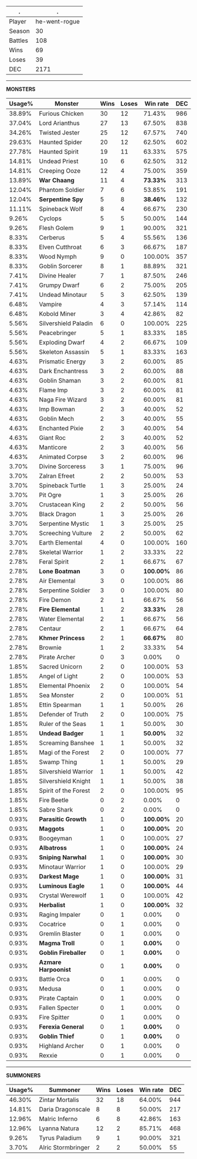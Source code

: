 .|.
|-|-
Player|he-went-rogue
Season|30
Battles|108
Wins|69
Loses|39
DEC|2171

---
**MONSTERS**

Usage%|Monster|Wins|Loses|Win rate|DEC|
-|-|-|-|-|-|
38.89%|Furious Chicken|30|12|71.43%|986|
37.04%|Lord Arianthus|27|13|67.50%|838|
34.26%|Twisted Jester|25|12|67.57%|740|
29.63%|Haunted Spider|20|12|62.50%|602|
27.78%|Haunted Spirit|19|11|63.33%|575|
14.81%|Undead Priest|10|6|62.50%|312|
14.81%|Creeping Ooze|12|4|75.00%|359|
13.89%|**War Chaang**|11|4|**73.33%**|313|
12.04%|Phantom Soldier|7|6|53.85%|191|
12.04%|**Serpentine Spy**|5|8|**38.46%**|132|
11.11%|Spineback Wolf|8|4|66.67%|230|
9.26%|Cyclops|5|5|50.00%|144|
9.26%|Flesh Golem|9|1|90.00%|321|
8.33%|Cerberus|5|4|55.56%|136|
8.33%|Elven Cutthroat|6|3|66.67%|187|
8.33%|Wood Nymph|9|0|100.00%|357|
8.33%|Goblin Sorcerer|8|1|88.89%|321|
7.41%|Divine Healer|7|1|87.50%|246|
7.41%|Grumpy Dwarf|6|2|75.00%|205|
7.41%|Undead Minotaur|5|3|62.50%|139|
6.48%|Vampire|4|3|57.14%|114|
6.48%|Kobold Miner|3|4|42.86%|82|
5.56%|Silvershield Paladin|6|0|100.00%|225|
5.56%|Peacebringer|5|1|83.33%|185|
5.56%|Exploding Dwarf|4|2|66.67%|109|
5.56%|Skeleton Assassin|5|1|83.33%|163|
4.63%|Prismatic Energy|3|2|60.00%|85|
4.63%|Dark Enchantress|3|2|60.00%|88|
4.63%|Goblin Shaman|3|2|60.00%|81|
4.63%|Flame Imp|3|2|60.00%|81|
4.63%|Naga Fire Wizard|3|2|60.00%|81|
4.63%|Imp Bowman|2|3|40.00%|52|
4.63%|Goblin Mech|2|3|40.00%|55|
4.63%|Enchanted Pixie|2|3|40.00%|54|
4.63%|Giant Roc|2|3|40.00%|52|
4.63%|Manticore|2|3|40.00%|56|
4.63%|Animated Corpse|3|2|60.00%|96|
3.70%|Divine Sorceress|3|1|75.00%|96|
3.70%|Zalran Efreet|2|2|50.00%|53|
3.70%|Spineback Turtle|1|3|25.00%|24|
3.70%|Pit Ogre|1|3|25.00%|26|
3.70%|Crustacean King|2|2|50.00%|56|
3.70%|Black Dragon|1|3|25.00%|26|
3.70%|Serpentine Mystic|1|3|25.00%|25|
3.70%|Screeching Vulture|2|2|50.00%|62|
3.70%|Earth Elemental|4|0|100.00%|160|
2.78%|Skeletal Warrior|1|2|33.33%|22|
2.78%|Feral Spirit|2|1|66.67%|67|
2.78%|**Lone Boatman**|3|0|**100.00%**|86|
2.78%|Air Elemental|3|0|100.00%|86|
2.78%|Serpentine Soldier|3|0|100.00%|80|
2.78%|Fire Demon|2|1|66.67%|56|
2.78%|**Fire Elemental**|1|2|**33.33%**|28|
2.78%|Water Elemental|2|1|66.67%|56|
2.78%|Centaur|2|1|66.67%|64|
2.78%|**Khmer Princess**|2|1|**66.67%**|80|
2.78%|Brownie|1|2|33.33%|54|
2.78%|Pirate Archer|0|3|0.00%|0|
1.85%|Sacred Unicorn|2|0|100.00%|53|
1.85%|Angel of Light|2|0|100.00%|53|
1.85%|Elemental Phoenix|2|0|100.00%|54|
1.85%|Sea Monster|2|0|100.00%|51|
1.85%|Ettin Spearman|1|1|50.00%|26|
1.85%|Defender of Truth|2|0|100.00%|75|
1.85%|Ruler of the Seas|1|1|50.00%|30|
1.85%|**Undead Badger**|1|1|**50.00%**|32|
1.85%|Screaming Banshee|1|1|50.00%|32|
1.85%|Magi of the Forest|2|0|100.00%|77|
1.85%|Swamp Thing|1|1|50.00%|29|
1.85%|Silvershield Warrior|1|1|50.00%|42|
1.85%|Silvershield Knight|1|1|50.00%|38|
1.85%|Spirit of the Forest|2|0|100.00%|95|
1.85%|Fire Beetle|0|2|0.00%|0|
1.85%|Sabre Shark|0|2|0.00%|0|
0.93%|**Parasitic Growth**|1|0|**100.00%**|20|
0.93%|**Maggots**|1|0|**100.00%**|20|
0.93%|Boogeyman|1|0|100.00%|27|
0.93%|**Albatross**|1|0|**100.00%**|24|
0.93%|**Sniping Narwhal**|1|0|**100.00%**|30|
0.93%|Minotaur Warrior|1|0|100.00%|29|
0.93%|**Darkest Mage**|1|0|**100.00%**|31|
0.93%|**Luminous Eagle**|1|0|**100.00%**|44|
0.93%|Crystal Werewolf|1|0|100.00%|42|
0.93%|**Herbalist**|1|0|**100.00%**|32|
0.93%|Raging Impaler|0|1|0.00%|0|
0.93%|Cocatrice|0|1|0.00%|0|
0.93%|Gremlin Blaster|0|1|0.00%|0|
0.93%|**Magma Troll**|0|1|**0.00%**|0|
0.93%|**Goblin Fireballer**|0|1|**0.00%**|0|
0.93%|**Azmare Harpoonist**|0|1|**0.00%**|0|
0.93%|Battle Orca|0|1|0.00%|0|
0.93%|Medusa|0|1|0.00%|0|
0.93%|Pirate Captain|0|1|0.00%|0|
0.93%|Fallen Specter|0|1|0.00%|0|
0.93%|Fire Spitter|0|1|0.00%|0|
0.93%|**Ferexia General**|0|1|**0.00%**|0|
0.93%|**Goblin Thief**|0|1|**0.00%**|0|
0.93%|Highland Archer|0|1|0.00%|0|
0.93%|Rexxie|0|1|0.00%|0|

---
**SUMMONERS**

Usage%|Summoner|Wins|Loses|Win rate|DEC|
-|-|-|-|-|-|
46.30%|Zintar Mortalis|32|18|64.00%|944|
14.81%|Daria Dragonscale|8|8|50.00%|217|
12.96%|Malric Inferno|6|8|42.86%|163|
12.96%|Lyanna Natura|12|2|85.71%|468|
9.26%|Tyrus Paladium|9|1|90.00%|321|
3.70%|Alric Stormbringer|2|2|50.00%|55|
